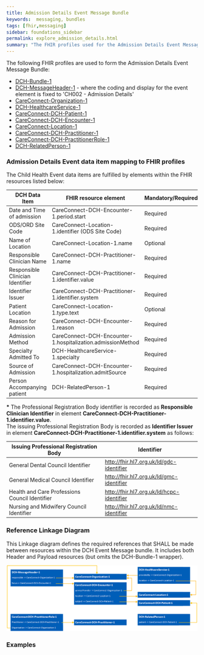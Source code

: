 ```yaml
---
title: Admission Details Event Message Bundle
keywords:  messaging, bundles
tags: [fhir,messaging]
sidebar: foundations_sidebar
permalink: explore_admission_details.html
summary: "The FHIR profiles used for the Admission Details Event Message Bundle"
---
```


The following FHIR profiles are used to form the Admission Details Event Message Bundle:

- [DCH-Bundle-1](https://fhir.nhs.uk/STU3/StructureDefinition/DCH-Bundle-1)
- [DCH-MessageHeader-1](https://fhir.nhs.uk/STU3/StructureDefinition/DCH-MessageHeader-1) - where the coding and display for the event element is fixed to 'CH002 - Admission Details'
- [CareConnect-Organization-1](https://fhir.hl7.org.uk/STU3/StructureDefinition/CareConnect-Organization-1)
- [DCH-HealthcareService-1](https://fhir.nhs.uk/STU3/StructureDefinition/DCH-HealthcareService-1)
- [CareConnect-DCH-Patient-1](https://fhir.nhs.uk/STU3/StructureDefinition/CareConnect-DCH-Patient-1)
- [CareConnect-DCH-Encounter-1](https://fhir.nhs.uk/STU3/StructureDefinition/CareConnect-DCH-Encounter-1)
- [CareConnect-Location-1](https://fhir.hl7.org.uk/STU3/StructureDefinition/CareConnect-Location-1)
- [CareConnect-DCH-Practitioner-1](https://fhir.nhs.uk/STU3/StructureDefinition/CareConnect-DCH-Practitioner-1)
- [CareConnect-DCH-PractitionerRole-1](https://fhir.nhs.uk/STU3/StructureDefinition/CareConnect-DCH-PractitionerRole-1)
- [DCH-RelatedPerson-1](https://fhir.nhs.uk/STU3/StructureDefinition/DCH-RelatedPerson-1) 


### Admission Details Event data item mapping to FHIR profiles ###

The Child Health Event data items are fulfilled by elements within the FHIR resources listed below:

| DCH Data Item                    | FHIR resource element                                       | Mandatory/Required/Optional | Notes           |
|-----------------------------     |-------------------------------------------------------------|-----------------------------|-----------------|
| Date and Time of admission       | CareConnect-DCH-Encounter-1.period.start                    | Required                    |                 |
| ODS/ORD Site Code                | CareConnect-Location-1.identifier (ODS Site Code)           | Required                    |                 |
| Name of Location                 | CareConnect-Location-1.name                                 | Optional                    |                 |
| Responsible Clinician Name       | CareConnect-DCH-Practitioner-1.name                         | Required                    |                 |
| Responsible Clinician Identifier | CareConnect-DCH-Practitioner-1.identifier.value             | Required                    |                 |
| Identifier Issuer                | CareConnect-DCH-Practitioner-1.identifier.system            | Required                    | *               |
| Patient Location                 | CareConnect-Location-1.type.text                            | Optional                    |                 |
| Reason for Admission             | CareConnect-DCH-Encounter-1.reason                          | Required                    |                 |
| Admission Method                 | CareConnect-DCH-Encounter-1.hospitalization.admissionMethod | Required                    |                 |
| Specialty Admitted To            | DCH-HealthcareService-1.specialty                           | Required                    |                 |
| Source of Admission              | CareConnect-DCH-Encounter-1.hospitalization.admitSource     | Required                    |                 |
| Person Accompanying patient      | DCH-RelatedPerson-1                                         | Required                    |                 |

**\*** The Professional Registration Body identifier is recorded as **Responsible Clinician Identifier** in element **CareConnect-DCH-Practitioner-1.identifier.value**.  
The issuing Professional Registration Body is recorded as **Identifier Issuer** in element **CareConnect-DCH-Practitioner-1.identifier.system** as follows:

| Issuing Professional Registration Body         | Identifier                                |
|------------------------------------------------|-------------------------------------------|
| General Dental Council Identifier              | http://fhir.hl7.org.uk/Id/gdc-identifier  |
| General Medical Council Identifier             | http://fhir.hl7.org.uk/Id/gmc-identifier  |
| Health and Care Professions Council Identifier | http://fhir.hl7.org.uk/Id/hcpc-identifier |
| Nursing and Midwifery Council Identifier       | http://fhir.hl7.org.uk/Id/nmc-identifier  |

### Reference Linkage Diagram ###

This Linkage diagram defines the required references that SHALL be made between resources within the DCH Event Message bundle. It includes both Header and Payload resources (but omits the DCH-Bundle-1 wrapper).

<img src="images/explore/AdmissionDetails.png">

### Examples ###

<script src="https://gist.github.com/IOPS-DEV/"></script>

<script src="https://gist.github.com/IOPS-DEV/"></script>

